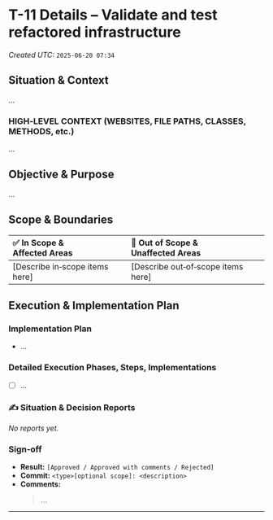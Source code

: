 <!---
⚠️ **DO NOT DELETE**
🔧 **TASK REPORT USAGE GUIDE**
================================

PURPOSE
-------
This file is the detailed execution log for a single task:
**T-11: Validate and test refactored infrastructure**.
It captures the specific context, plan, and ongoing status reports for
*this* task only.

HOW TO USE THIS LOG
-------------------
1.  **Fill out context & plan:** Before starting, detail the 'why' and 'how'
    in the relevant sections below.
2.  **Log all progress:** Use the "Situation Report" template to add updates
    under the "✍️ Situation & Decision Reports" section. Always add the newest
    report at the top.
3.  **Update the main log:** After updating this file, remember to also
    update the status and timestamp for this task in the main
    `executionLog.md` Task Board.

SITUATION REPORT TEMPLATE (Copy/paste to log an update)
-------------------------------------------------------
```markdown
**Situation Report: YYYY‑MM‑DD HH:MM UTC**
*   **Status:** 📋 / ▶️ / ✅ / 🚧
*   **Activity:** <concise summary of work performed>
*   **Observations:** <key findings, decisions, surprises>
*   **Next Steps:** <immediate follow‑ups or hand‑offs>
---
```
--->

# T-11 Details – Validate and test refactored infrastructure

*Created UTC:* `2025-06-20 07:34`

## Situation & Context

...

### HIGH‑LEVEL CONTEXT (WEBSITES, FILE PATHS, CLASSES, METHODS, etc.)

...

## Objective & Purpose

...

## Scope & Boundaries

| ✅ **In Scope & Affected Areas** | 🚫 **Out of Scope & Unaffected Areas** |
| :----------------------------- | :------------------------------------- |
| [Describe in‑scope items here] | [Describe out‑of‑scope items here]     |

## Execution & Implementation Plan

### Implementation Plan

* ...

### Detailed Execution Phases, Steps, Implementations

* [ ] ...

### ✍️ Situation & Decision Reports

*No reports yet.*

### Sign‑off
*   **Result:** `[Approved / Approved with comments / Rejected]`
*   **Commit:** `<type>[optional scope]: <description>`
*   **Comments:**
    > ...

---
